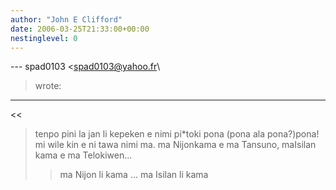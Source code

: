 ```yaml
---
author: "John E Clifford"
date: 2006-03-25T21:33:00+00:00
nestinglevel: 0
---
```

\---
 spad0103 <[spad0103@yahoo.fr](mailto://spad0103@yahoo.fr)\
> wrote:
---------------------------------
<<
> 
> tenpo pini la jan li kepeken e nimi pi\*toki pona (pona ala pona?)pona! mi wile kin e ni tawa nimi ma. ma Nijonkama e ma Tansuno, maIsilan kama e ma Telokiwen...
>>ma Nijon li kama ... ma Isilan li kama